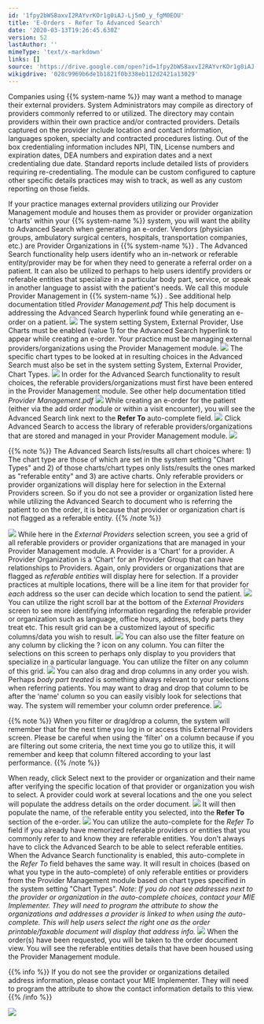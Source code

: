 ```yaml
---
id: '1fpy2bWS8axvI2RAYvrKOr1g0iAJ-Lj5mO_y_fgM0EOU'
title: 'E-Orders - Refer To Advanced Search'
date: '2020-03-13T19:26:45.630Z'
version: 52
lastAuthor: ''
mimeType: 'text/x-markdown'
links: []
source: 'https://drive.google.com/open?id=1fpy2bWS8axvI2RAYvrKOr1g0iAJ-Lj5mO_y_fgM0EOU'
wikigdrive: '028c9969b6de1b1821f0b338eb112d2421a13029'
---
```

Companies using {{% system-name %}} may want a method to manage their external providers. System Administrators may compile as directory of providers commonly referred to or utilized. The directory may contain providers within their own practice and/or contracted providers. Details captured on the provider include location and contact information, languages spoken, specialty and contracted procedures listing. Out of the box credentialing information includes NPI, TIN, License numbers and expiration dates, DEA numbers and expiration dates and a next credentialing due date. Standard reports include detailed lists of providers requiring re-credentialing. The module can be custom configured to capture other specific details practices may wish to track, as well as any custom reporting on those fields.

If your practice manages external providers utilizing our Provider Management module and houses them as provider or provider organization ‘charts' within your {{% system-name %}} system, you will want the ability to Advanced Search when generating an e-order. Vendors (physician groups, ambulatory surgical centers, hospitals, transportation companies, etc.) are Provider Organizations in {{% system-name %}} . The Advanced Search functionality help users identify who an in-network or referable entity/provider may be for when they need to generate a referral order on a patient. It can also be utilized to perhaps to help users identify providers or referable entities that specialize in a particular body part, service, or speak in another language to assist with the patient's needs. We call this module Provider Management in {{% system-name %}} . See additional help documentation titled *Provider Management.pdf* This help document is addressing the Advanced Search hyperlink found while generating an e-order on a patient.
![](../e-orders-refer-to-advanced-search.assets/c1b3cec56d0d133e80dbdf2c466e4e4c.png)
The system setting System, External Provider, Use Charts must be enabled (value 1) for the Advanced Search hyperlink to appear while creating an e-order. Your practice must be managing external providers/organizations using the Provider Management module.
![](../e-orders-refer-to-advanced-search.assets/977e6a5d639de64dc1cb9fd50e6e0b2e.png)
The specific chart types to be looked at in resulting choices in the Advanced Search must also be set in the system setting System, External Provider, Chart Types.
![](../e-orders-refer-to-advanced-search.assets/b2476997f303d4f9e0791544275c6b4b.png)
In order for the Advanced Search functionality to result choices, the referable providers/organizations must first have been entered in the Provider Management module. See other help documentation titled *Provider Management.pdf*
![](../e-orders-refer-to-advanced-search.assets/7dd3be3e3d9eb1efba1a46c2bce21cf4.png)
While creating an e-order for the patient (either via the add order module or within a visit encounter), you will see the Advanced Search link next to the **Refer To** auto-complete field.
![](../e-orders-refer-to-advanced-search.assets/c1b3cec56d0d133e80dbdf2c466e4e4c.png)
Click Advanced Search to access the library of referable providers/organizations that are stored and managed in your Provider Management module.
![](../e-orders-refer-to-advanced-search.assets/0aa6847a67a94ea071acd0295d5aa59b.png)

{{% note %}}
The Advanced Search lists/results all chart choices where: 1) The chart type are those of which are set in the system setting "Chart Types" and 2) of those charts/chart types only lists/results the ones marked as "referable entity" and 3) are active charts. Only referable providers or provider organizations will display here for selection in the External Providers screen. So if you do not see a provider or organization listed here while utilizing the Advanced Search to document who is referring the patient to on the order, it is because that provider or organization chart is not flagged as a referable entity.
{{% /note %}}

![](../e-orders-refer-to-advanced-search.assets/4bec90c8d80bf805cce39fadae0b80b9.png)
While here in the *External Providers* selection screen, you see a grid of all referable providers or provider organizations that are managed in your Provider Management module. A Provider is a ‘Chart' for a provider. A Provider Organization is a ‘Chart' for an Provider Group that can have relationships to Providers. Again, only providers or organizations that are flagged as *referable entities* will display here for selection. If a provider practices at multiple locations, there will be a line item for that provider for *each* address so the user can decide which location to send the patient.
![](../e-orders-refer-to-advanced-search.assets/9ac35fc6c7d160098bb96cad1c807a9b.png)
You can utilize the right scroll bar at the bottom of the *External Providers* screen to see more identifying information regarding the referable provider or organization such as language, office hours, address, body parts they treat etc. This result grid can be a customized layout of specific columns/data you wish to result.
![](../e-orders-refer-to-advanced-search.assets/ed99fd066213e868dc4926af833b5279.png)
You can also use the filter feature on any column by clicking the ? icon on any column. You can filter the selections on this screen to perhaps only display to you providers that specialize in a particular language. You can utilize the filter on any column of this grid.
![](../e-orders-refer-to-advanced-search.assets/37ff715c9386f79d31e0d9765153a3b9.png)
You can also drag and drop columns in any order you wish. Perhaps *body part treated* is something always relevant to your selections when referring patients. You may want to drag and drop that column to be after the ‘name' column so you can easily visibly look for selections that way. The system will remember your column order preference.
![](../e-orders-refer-to-advanced-search.assets/516cd45c40e04be009b9bac7aad58863.png)

{{% note %}}
When you filter or drag/drop a column, the system will remember that for the next time you log in or access this External Providers screen. Please be careful when using the ‘filter' on a column because if you are filtering out some criteria, the next time you go to utilize this, it will remember and keep that column filtered according to your last performance.
{{% /note %}}

When ready, click Select next to the provider or organization and their name after verifying the specific location of that provider or organization you wish to select. A provider could work at several locations and the one you select will populate the address details on the order document.
![](../e-orders-refer-to-advanced-search.assets/52aae338dfb813c2576db2fbae8e5b6c.png)
It will then populate the name, of the referable entity you selected, into the **Refer To** section of the e-order.
![](../e-orders-refer-to-advanced-search.assets/49781ec9712343e7a228f1fe8f8add31.png)
You can utilize the auto-complete for the *Refer To* field if you already have memorized referable providers or entities that you commonly refer to and know they are referable entities. You don't always have to click the Advanced Search to be able to select referable entities. When the Advance Search functionality is enabled, this auto-complete in the *Refer To* field behaves the same way. It will result in choices (based on what you type in the auto-complete) of only referable entities or providers from the Provider Management module based on chart types specified in the system setting "Chart Types". *Note: If you do not see addresses next to the provider or organization in the auto-complete choices, contact your MIE Implementer. They will need to program the attribute to show the organizations and addresses a provider is linked to when using the auto-complete. This will help users select the right one as the order printable/faxable document will display that address info.*
![](../e-orders-refer-to-advanced-search.assets/0f1f4c315479f0f3d58168da5cf66505.png)
When the order(s) have been requested, you will be taken to the order document view. You will see the referable entities details that have been housed using the Provider Management module.

{{% info %}}
If you do not see the provider or organizations detailed address information, please contact your MIE Implementer. They will need to program the attribute to show the contact information details to this view.
{{% /info %}}

![](../e-orders-refer-to-advanced-search.assets/c35e8ceda86c4e5bd76cfe2759a9670d.png)
